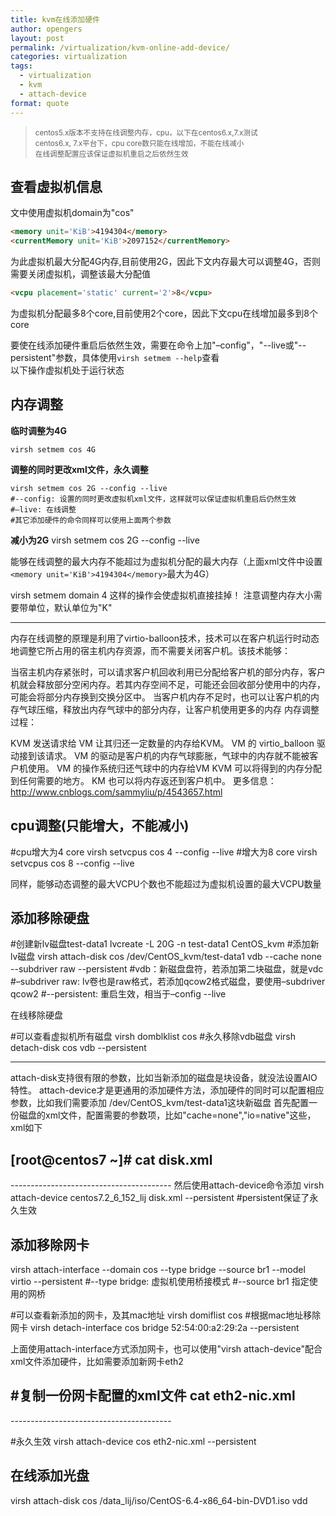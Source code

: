 ```yaml
---
title: kvm在线添加硬件
author: opengers
layout: post
permalink: /virtualization/kvm-online-add-device/
categories: virtualization
tags:
  - virtualization
  - kvm
  - attach-device
format: quote
---
```


><small>centos5.x版本不支持在线调整内存，cpu，以下在centos6.x,7.x测试  
centos6.x, 7.x平台下，cpu core数只能在线增加，不能在线减小  
在线调整配置应该保证虚拟机重启之后依然生效</small>  

## 查看虚拟机信息  
文中使用虚拟机domain为"cos"

``` html
<memory unit='KiB'>4194304</memory>
<currentMemory unit='KiB'>2097152</currentMemory>
```  
为此虚拟机最大分配4G内存,目前使用2G，因此下文内存最大可以调整4G，否则需要关闭虚拟机，调整该最大分配值

``` html
<vcpu placement='static' current='2'>8</vcpu>
```
为虚拟机分配最多8个core,目前使用2个core，因此下文cpu在线增加最多到8个core

要使在线添加硬件重启后依然生效，需要在命令上加"–config"，"--live或"--persistent"参数，具体使用`virsh setmem --help`查看  
以下操作虚拟机处于运行状态

## 内存调整

**临时调整为4G**

	virsh setmem cos 4G

**调整的同时更改xml文件，永久调整**

	virsh setmem cos 2G --config --live
	#--config: 设置的同时更改虚拟机xml文件，这样就可以保证虚拟机重启后仍然生效
	#–live: 在线调整
	#其它添加硬件的命令同样可以使用上面两个参数

**减小为2G**
	virsh setmem cos 2G --config --live

能够在线调整的最大内存不能超过为虚拟机分配的最大内存（上面xml文件中设置`<memory unit='KiB'>4194304</memory>`最大为4G）

virsh setmem domain 4  这样的操作会使虚拟机直接挂掉！
注意调整内存大小需要带单位，默认单位为"K" 

-----------------------------------------------------------------------------------

内存在线调整的原理是利用了virtio-balloon技术，技术可以在客户机运行时动态地调整它所占用的宿主机内存资源，而不需要关闭客户机。该技术能够：

当宿主机内存紧张时，可以请求客户机回收利用已分配给客户机的部分内存，客户机就会释放部分空闲内存。若其内存空间不足，可能还会回收部分使用中的内存，可能会将部分内存换到交换分区中。
当客户机内存不足时，也可以让客户机的内存气球压缩，释放出内存气球中的部分内存，让客户机使用更多的内存
内存调整过程：

KVM 发送请求给 VM 让其归还一定数量的内存给KVM。
VM 的 virtio_balloon 驱动接到该请求。
VM 的驱动是客户机的内存气球膨胀，气球中的内存就不能被客户机使用。
VM 的操作系统归还气球中的内存给VM
KVM 可以将得到的内存分配到任何需要的地方。
KM 也可以将内存返还到客户机中。
更多信息：http://www.cnblogs.com/sammyliu/p/4543657.html

## cpu调整(只能增大，不能减小)
#cpu增大为4 core
virsh setvcpus cos 4 --config --live
#增大为8 core
virsh setvcpus cos 8 --config --live

同样，能够动态调整的最大VCPU个数也不能超过为虚拟机设置的最大VCPU数量

## 添加移除硬盘
#创建新lv磁盘test-data1
lvcreate -L 20G -n test-data1 CentOS_kvm
#添加新lv磁盘
virsh attach-disk cos  /dev/CentOS_kvm/test-data1 vdb --cache none --subdriver raw --persistent
#vdb：新磁盘盘符，若添加第二块磁盘，就是vdc
#–subdriver raw: lv卷也是raw格式，若添加qcow2格式磁盘，要使用–subdriver qcow2 
#--persistent: 重启生效，相当于–config --live

在线移除硬盘

#可以查看虚拟机所有磁盘
virsh domblklist cos
#永久移除vdb磁盘
virsh detach-disk cos vdb --persistent

-----------------------------------------------------------------------------------

attach-disk支持很有限的参数，比如当新添加的磁盘是块设备，就没法设置AIO特性。
attach-device才是更通用的添加硬件方法，添加硬件的同时可以配置相应参数，比如我们需要添加 /dev/CentOS_kvm/test-data1这块新磁盘
首先配置一份磁盘的xml文件，配置需要的参数项，比如"cache=none","io=native"这些，xml如下

[root@centos7 ~]# cat disk.xml
----------------------------------------
<disk type='block' device='disk'>
<driver name='qemu' type='raw' cache='none' io='native'/>
<source dev='/dev/CentOS_kvm/centos02_lij_data1'/>
<target dev='vdb' bus='virtio'/>
</disk>
----------------------------------------
然后使用attach-device命令添加
virsh attach-device centos7.2_6_152_lij disk.xml --persistent
#persistent保证了永久生效 

## 添加移除网卡
virsh attach-interface --domain cos --type bridge --source br1 --model virtio --persistent
#--type bridge: 虚拟机使用桥接模式
#--source br1 指定使用的网桥

#可以查看新添加的网卡，及其mac地址
virsh domiflist cos
#根据mac地址移除网卡
virsh detach-interface cos bridge 52:54:00:a2:29:2a --persistent 

上面使用attach-interface方式添加网卡，也可以使用"virsh attach-device"配合xml文件添加硬件，比如需要添加新网卡eth2

#复制一份网卡配置的xml文件
cat eth2-nic.xml
----------------------------------------
<interface type='bridge'>
<source bridge='br1'/>
<model type='virtio'/
</interface>
----------------------------------------

#永久生效
virsh attach-device cos eth2-nic.xml --persistent

## 在线添加光盘
virsh attach-disk cos /data_lij/iso/CentOS-6.4-x86_64-bin-DVD1.iso vdd 


